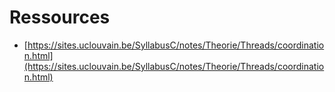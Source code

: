 # Ressources

- [https://sites.uclouvain.be/SyllabusC/notes/Theorie/Threads/coordination.html](https://sites.uclouvain.be/SyllabusC/notes/Theorie/Threads/coordination.html)


